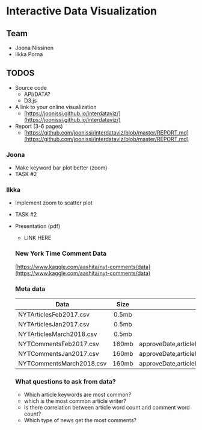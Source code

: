 # Interactive Data Visualization

## Team

- Joona Nissinen
- Ilkka Porna

## TODOS

- Source code
  - API/DATA?
  - D3.js
- A link to your online visualization
  - [https://joonissi.github.io/interdataviz/](https://joonissi.github.io/interdataviz/)
- Report (3-6 pages)
  - [https://github.com/joonissi/interdataviz/blob/master/REPORT.md](https://github.com/joonissi/interdataviz/blob/master/REPORT.md)

### Joona
  - Make keyword bar plot better (zoom)
  - TASK #2

### Ilkka
  - Implement zoom to scatter plot  
  - TASK #2
  
- Presentation (pdf)
  - LINK HERE

  ### New York Time Comment Data
  
  [https://www.kaggle.com/aashita/nyt-comments/data](https://www.kaggle.com/aashita/nyt-comments/data)


  ### Meta data
  
  | Data                      | Size          | columns        |
  | ------------------------- |:-------------:| --------------:|
  | NYTArticlesFeb2017.csv    | 0.5mb         | articleID,abstract,byline,documentType,headline,keywords,multimedia,newDesk,printPage,pubDate,sectionName,snippet,source,typeOfMaterial,webURL,articleWordCount   |
  | NYTArticlesJan2017.csv    | 0.5mb         | articleID,abstract,byline,documentType,headline,keywords,multimedia,newDesk,printPage,pubDate,sectionName,snippet,source,typeOfMaterial,webURL,articleWordCount   |
  | NYTArticlesMarch2018.csv  | 0.5mb         | articleID,abstract,byline,documentType,headline,keywords,multimedia,newDesk,printPage,pubDate,sectionName,snippet,source,typeOfMaterial,webURL,articleWordCount   |
  | NYTCommentsFeb2017.csv    | 160mb         | approveDate,articleID,articleWordCount,commentBody,commentID,commentSequence,commentTitle,commentType,createDate,depth,editorsSelection,inReplyTo,newDesk,parentID,parentUserDisplayName,permID,picURL,printPage,recommendations,recommendedFlag,replyCount,reportAbuseFlag,sectionName,sharing,status,timespeople,trusted,type_of_material,updateDate,userDisplayName,userID,userLocation,userTitle,userURL |
  | NYTCommentsJan2017.csv    | 160mb         | approveDate,articleID,articleWordCount,commentBody,commentID,commentSequence,commentTitle,commentType,createDate,depth,editorsSelection,inReplyTo,newDesk,parentID,parentUserDisplayName,permID,picURL,printPage,recommendations,recommendedFlag,replyCount,reportAbuseFlag,sectionName,sharing,status,timespeople,trusted,type_of_material,updateDate,userDisplayName,userID,userLocation,userTitle,userURL |
  | NYTCommentsMarch2018.csv  | 160mb         | approveDate,articleID,articleWordCount,commentBody,commentID,commentSequence,commentTitle,commentType,createDate,depth,editorsSelection,inReplyTo,newDesk,parentID,parentUserDisplayName,permID,picURL,printPage,recommendations,recommendedFlag,replyCount,reportAbuseFlag,sectionName,sharing,status,timespeople,trusted,type_of_material,updateDate,userDisplayName,userID,userLocation,userTitle,userURL |
 

  ### What questions to ask from data?


  - Which article keywords are most common?
  - which is the most common article writer?
  - Is there correlation between article word count and comment word count?
  - Which type of news get the most comments?
  
  

  